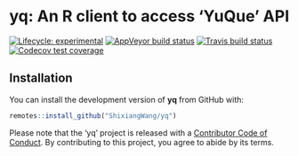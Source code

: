 
<!-- README.md is generated from README.Rmd. Please edit that file -->

# yq: An R client to access ‘YuQue’ API

<!-- badges: start -->

[![Lifecycle:
experimental](https://img.shields.io/badge/lifecycle-experimental-orange.svg)](https://www.tidyverse.org/lifecycle/#experimental)
[![AppVeyor build
status](https://ci.appveyor.com/api/projects/status/github/ShixiangWang/yq?branch=master&svg=true)](https://ci.appveyor.com/project/ShixiangWang/yq)
[![Travis build
status](https://travis-ci.org/ShixiangWang/yq.svg?branch=master)](https://travis-ci.org/ShixiangWang/yq)
[![Codecov test
coverage](https://codecov.io/gh/ShixiangWang/yq/branch/master/graph/badge.svg)](https://codecov.io/gh/ShixiangWang/yq?branch=master)
<!-- badges: end -->

## Installation

You can install the development version of **yq** from GitHub with:

``` r
remotes::install_github("ShixiangWang/yq")
```

Please note that the ‘yq’ project is released with a [Contributor Code
of Conduct](CODE_OF_CONDUCT.md). By contributing to this project, you
agree to abide by its terms.
